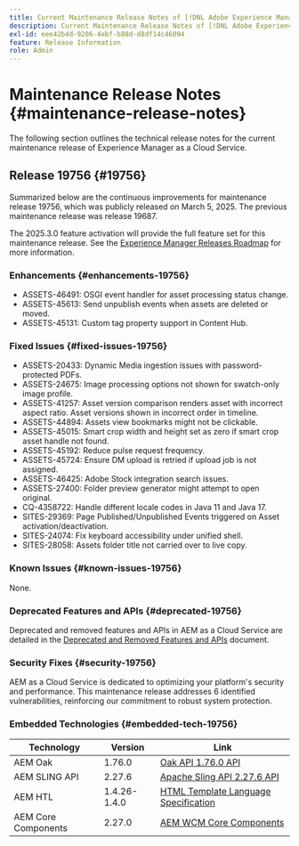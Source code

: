 ```yaml
---
title: Current Maintenance Release Notes of [!DNL Adobe Experience Manager] as a Cloud Service.
description: Current Maintenance Release Notes of [!DNL Adobe Experience Manager] as a Cloud Service.
exl-id: eee42b4d-9206-4ebf-b88d-d8df14c46094
feature: Release Information
role: Admin
---
```


# Maintenance Release Notes {#maintenance-release-notes}

The following section outlines the technical release notes for the current maintenance release of Experience Manager as a Cloud Service.

## Release 19756 {#19756}

Summarized below are the continuous improvements for maintenance release 19756, which was publicly released on March 5, 2025. The previous maintenance release was release 19687.

The 2025.3.0 feature activation will provide the full feature set for this maintenance release. See the [Experience Manager Releases Roadmap](https://experienceleague.adobe.com/en/docs/experience-manager-release-information/aem-release-updates/update-releases-roadmap) for more information.

### Enhancements {#enhancements-19756}

* ASSETS-46491: OSGI event handler for asset processing status change.
* ASSETS-45613: Send unpublish events when assets are deleted or moved.
* ASSETS-45131: Custom tag property support in Content Hub.

### Fixed Issues {#fixed-issues-19756}

* ASSETS-20433: Dynamic Media ingestion issues with password-protected PDFs.
* ASSETS-24675: Image processing options not shown for swatch-only image profile.
* ASSETS-41257: Asset version comparison renders asset with incorrect aspect ratio. Asset versions shown in incorrect order in timeline.
* ASSETS-44894: Assets view bookmarks might not be clickable.
* ASSETS-45015: Smart crop width and height set as zero if smart crop asset handle not found.
* ASSETS-45192: Reduce pulse request frequency.
* ASSETS-45724: Ensure DM upload is retried if upload job is not assigned.
* ASSETS-46425: Adobe Stock integration search issues.
* ASSETS-27400: Folder preview generator might attempt to open original.
* CQ-4358722: Handle different locale codes in Java 11 and Java 17.
* SITES-29369: Page Published/Unpublished Events triggered on Asset activation/deactivation.
* SITES-24074: Fix keyboard accessibility under unified shell.
* SITES-28058: Assets folder title not carried over to live copy.

### Known Issues {#known-issues-19756}

None.

### Deprecated Features and APIs {#deprecated-19756}

Deprecated and removed features and APIs in AEM as a Cloud Service are detailed in the [Deprecated and Removed Features and APIs](/help/release-notes/deprecated-removed-features.md) document.

### Security Fixes {#security-19756}

AEM as a Cloud Service is dedicated to optimizing your platform's security and performance. This maintenance release addresses 6 identified vulnerabilities, reinforcing our commitment to robust system protection.

### Embedded Technologies {#embedded-tech-19756}

|Technology|Version|Link|
|---|---|---|
|AEM Oak | 1.76.0|[Oak API 1.76.0 API](https://www.javadoc.io/doc/org.apache.jackrabbit/oak-api/1.76.0/index.html)| 
|AEM SLING API | 2.27.6 |[Apache Sling API 2.27.6 API](https://www.javadoc.io/doc/org.apache.sling/org.apache.sling.api/latest/index.html)|
|AEM HTL| 1.4.26-1.4.0 |[HTML Template Language Specification](https://github.com/adobe/htl-spec)|
|AEM Core Components| 2.27.0|[AEM WCM Core Components](https://github.com/adobe/aem-core-wcm-components)|
